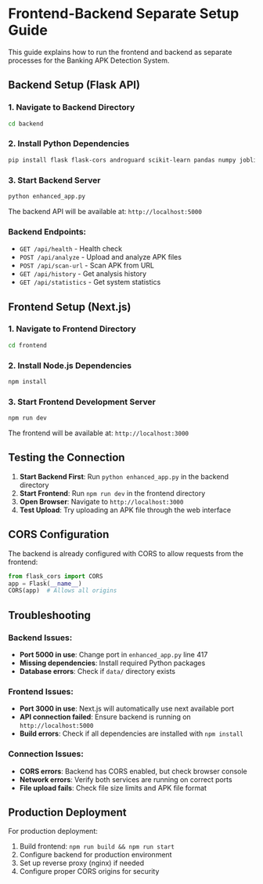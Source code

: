 # Frontend-Backend Separate Setup Guide

This guide explains how to run the frontend and backend as separate processes for the Banking APK Detection System.

## Backend Setup (Flask API)

### 1. Navigate to Backend Directory
```bash
cd backend
```

### 2. Install Python Dependencies
```bash
pip install flask flask-cors androguard scikit-learn pandas numpy joblib cryptography
```

### 3. Start Backend Server
```bash
python enhanced_app.py
```

The backend API will be available at: `http://localhost:5000`

### Backend Endpoints:
- `GET /api/health` - Health check
- `POST /api/analyze` - Upload and analyze APK files
- `POST /api/scan-url` - Scan APK from URL
- `GET /api/history` - Get analysis history
- `GET /api/statistics` - Get system statistics

## Frontend Setup (Next.js)

### 1. Navigate to Frontend Directory
```bash
cd frontend
```

### 2. Install Node.js Dependencies
```bash
npm install
```

### 3. Start Frontend Development Server
```bash
npm run dev
```

The frontend will be available at: `http://localhost:3000`

## Testing the Connection

1. **Start Backend First**: Run `python enhanced_app.py` in the backend directory
2. **Start Frontend**: Run `npm run dev` in the frontend directory
3. **Open Browser**: Navigate to `http://localhost:3000`
4. **Test Upload**: Try uploading an APK file through the web interface

## CORS Configuration

The backend is already configured with CORS to allow requests from the frontend:
```python
from flask_cors import CORS
app = Flask(__name__)
CORS(app)  # Allows all origins
```

## Troubleshooting

### Backend Issues:
- **Port 5000 in use**: Change port in `enhanced_app.py` line 417
- **Missing dependencies**: Install required Python packages
- **Database errors**: Check if `data/` directory exists

### Frontend Issues:
- **Port 3000 in use**: Next.js will automatically use next available port
- **API connection failed**: Ensure backend is running on `http://localhost:5000`
- **Build errors**: Check if all dependencies are installed with `npm install`

### Connection Issues:
- **CORS errors**: Backend has CORS enabled, but check browser console
- **Network errors**: Verify both services are running on correct ports
- **File upload fails**: Check file size limits and APK file format

## Production Deployment

For production deployment:
1. Build frontend: `npm run build && npm run start`
2. Configure backend for production environment
3. Set up reverse proxy (nginx) if needed
4. Configure proper CORS origins for security
